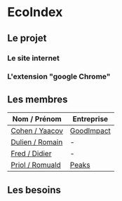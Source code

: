 # EcoIndex
## Le projet
### Le site internet
### L'extension "google Chrome"

## Les membres 
Nom / Prénom                                    | Entreprise    
------------                                    | ------------- 
[Cohen / Yaacov](https://github.com/yaaax)      | [GoodImpact](https://www.goodimpact.studio/)
[Dulien / Romain](https://github.com/Rdulieu)   | -
[Fred / Didier](https://github.com/didierfred)  | -
[Priol / Romuald](https://github.com/docroms)   | [Peaks](https://www.peaks.fr)            

## Les besoins
